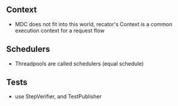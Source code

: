 ## Context
  - MDC does not fit into this world, recator's Context is a common execution context for a request flow

## Schedulers
  - Threadpools are called schedulers (equal schedule)

## Tests
  - use StepVerifier, and TestPublisher
    
